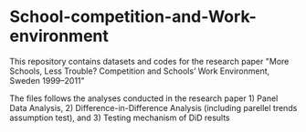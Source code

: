 # School-competition-and-Work-environment
This repository contains datasets and codes for the research paper "More Schools, Less Trouble? Competition and Schools’ Work Environment, Sweden 1999–2011"

The files follows the analyses conducted in the research paper 1) Panel Data Analysis, 2) Difference-in-Difference Analysis (including parellel trends assumption test), and 3) Testing mechanism of DiD results
